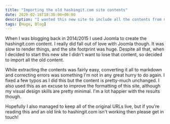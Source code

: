 ```yaml
---
title: "Importing the old hashingit.com site contents"
date: 2020-02-18T18:30:00+00:00
description: "I wanted this new site to include all the contents from my original hashingit.com site.  Sounded easy but was a little more tricky than I'd anticipated."
tags: [Hugo, Blog]
---
```

When I was blogging back in 2014/2015 I used Joomla to create the hashingit.com content.  I really did fall out of love
with Joomla though.  It was slow to render things, and the site footprint was huge.  Despite all that, when I decided to
start this new site I didn't want to lose that content, so decided to import all the old content.

While extracting the contents was fairly easy, converting it all to markdown and correcting errors was something I'm not
in any great hurry to do again.  I fixed a few typos as I did this but the content is pretty-much unchanged.  I also used
this as an excuse to improve the formatting of this site, although my visual design skills are pretty minimal.  I'm a lot
happier with the results though.

Hopefully I also managed to keep all of the original URLs live, but if you're reading this and an old link to hashingit.com
isn't working then please get in touch!
